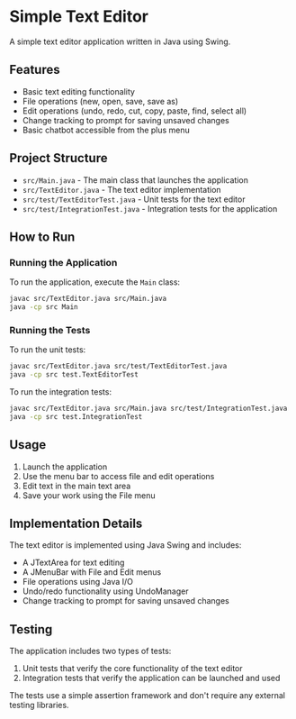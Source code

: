 # Simple Text Editor

A simple text editor application written in Java using Swing.

## Features

- Basic text editing functionality
- File operations (new, open, save, save as)
- Edit operations (undo, redo, cut, copy, paste, find, select all)
- Change tracking to prompt for saving unsaved changes
- Basic chatbot accessible from the plus menu

## Project Structure

- `src/Main.java` - The main class that launches the application
- `src/TextEditor.java` - The text editor implementation
- `src/test/TextEditorTest.java` - Unit tests for the text editor
- `src/test/IntegrationTest.java` - Integration tests for the application

## How to Run

### Running the Application

To run the application, execute the `Main` class:

```bash
javac src/TextEditor.java src/Main.java
java -cp src Main
```

### Running the Tests

To run the unit tests:

```bash
javac src/TextEditor.java src/test/TextEditorTest.java
java -cp src test.TextEditorTest
```

To run the integration tests:

```bash
javac src/TextEditor.java src/Main.java src/test/IntegrationTest.java
java -cp src test.IntegrationTest
```

## Usage

1. Launch the application
2. Use the menu bar to access file and edit operations
3. Edit text in the main text area
4. Save your work using the File menu

## Implementation Details

The text editor is implemented using Java Swing and includes:

- A JTextArea for text editing
- A JMenuBar with File and Edit menus
- File operations using Java I/O
- Undo/redo functionality using UndoManager
- Change tracking to prompt for saving unsaved changes

## Testing

The application includes two types of tests:

1. Unit tests that verify the core functionality of the text editor
2. Integration tests that verify the application can be launched and used

The tests use a simple assertion framework and don't require any external testing libraries.